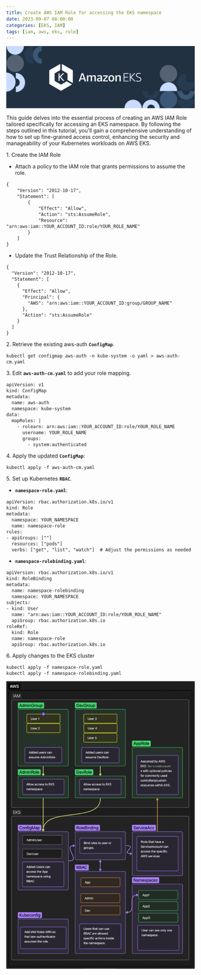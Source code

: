 ```yaml
---
title: Create AWS IAM Role for accessing the EKS namespace
date: 2023-09-07 08:00:00
categories: [EKS, IAM]
tags: [iam, aws, eks, role]
---
```

<script defer data-domain="senad-d.github.io" src="https://plus.seki.ink/js/script.js"></script>
![](https://github.com/senad-d/senad-d.github.io/blob/main/_media/images/eks-banner.png?raw=true)

This guide delves into the essential process of creating an AWS IAM Role tailored specifically for accessing an EKS namespace. By following the steps outlined in this tutorial, you'll gain a comprehensive understanding of how to set up fine-grained access control, enhancing the security and manageability of your Kubernetes workloads on AWS EKS. 


1\. Create the IAM Role
- Attach a policy to the IAM role that grants permissions to assume the role.
```shell
{
    "Version": "2012-10-17",
    "Statement": [
        {
            "Effect": "Allow",
            "Action": "sts:AssumeRole",
            "Resource": "arn:aws:iam::YOUR_ACCOUNT_ID:role/YOUR_ROLE_NAME"
        }
    ]
}
```

  - Update the Trust Relationship of the Role.
  ```shell
  {
    "Version": "2012-10-17",
    "Statement": [
      {
        "Effect": "Allow",
        "Principal": {
          "AWS": "arn:aws:iam::YOUR_ACCOUNT_ID:group/GROUP_NAME"
        },
        "Action": "sts:AssumeRole"
      }
    ]
  }
  ```

2\. Retrieve the existing aws-auth **`ConfigMap`**.
```shell
kubectl get configmap aws-auth -n kube-system -o yaml > aws-auth-cm.yaml
```

3\. Edit **`aws-auth-cm.yaml`** to add your role mapping.
```shell
apiVersion: v1
kind: ConfigMap
metadata:
  name: aws-auth
  namespace: kube-system
data:
  mapRoles: |
    - rolearn: arn:aws:iam::YOUR_ACCOUNT_ID:role/YOUR_ROLE_NAME
      username: YOUR_ROLE_NAME
      groups:
        - system:authenticated
```

4\. Apply the updated **`ConfigMap`**:
```shell
kubectl apply -f aws-auth-cm.yaml
```

5\. Set up Kubernetes **`RBAC`**.

- **`namespace-role.yaml`**:

```shell
apiVersion: rbac.authorization.k8s.io/v1
kind: Role
metadata:
  namespace: YOUR_NAMESPACE
  name: namespace-role
rules:
- apiGroups: [""]
  resources: ["pods"]
  verbs: ["get", "list", "watch"]  # Adjust the permissions as needed
```

- **`namespace-rolebinding.yaml`**:

```shell
apiVersion: rbac.authorization.k8s.io/v1
kind: RoleBinding
metadata:
  name: namespace-rolebinding
  namespace: YOUR_NAMESPACE
subjects:
- kind: User
  name: "arn:aws:iam::YOUR_ACCOUNT_ID:role/YOUR_ROLE_NAME"
  apiGroup: rbac.authorization.k8s.io
roleRef:
  kind: Role
  name: namespace-role
  apiGroup: rbac.authorization.k8s.io
```

6\. Apply changes to the EKS cluster
```shell
kubectl apply -f namespace-role.yaml
kubectl apply -f namespace-rolebinding.yaml
```


![](https://github.com/senad-d/senad-d.github.io/blob/main/_media/images/IAM-Role-EKS.png?raw=true)
